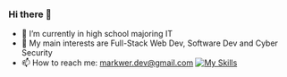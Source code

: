 ### Hi there 👋

- 🌱 I’m currently in high school majoring IT
- 🔭 My main interests are Full-Stack Web Dev, Software Dev and Cyber Security
- 📫 How to reach me: markwer.dev@gmail.com
[![My Skills](https://skillicons.dev/icons?i=js,html,css,wasm)](https://skillicons.dev)
